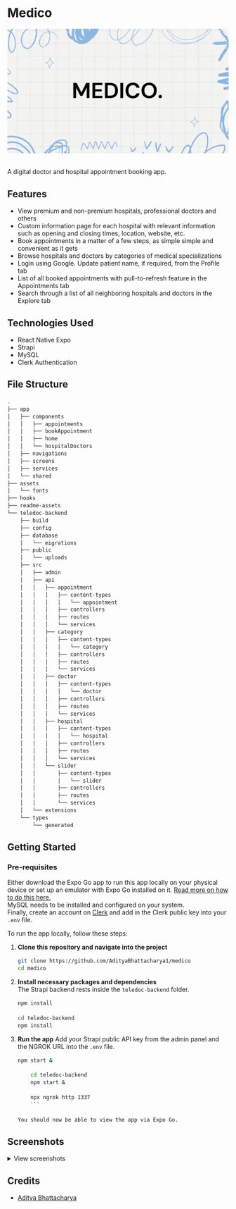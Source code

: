 # Medico

<img src="./readme-assets/medico_banner.png" style="padding-bottom: 1rem; aspect-ratio: 16 / 9">

A digital doctor and hospital appointment booking app.

## Features

-   View premium and non-premium hospitals, professional doctors and others
-   Custom information page for each hospital with relevant information such as opening and closing times, location, website, etc.
-   Book appointments in a matter of a few steps, as simple simple and convenient as it gets
-   Browse hospitals and doctors by categories of medical specializations
-   Login using Google. Update patient name, if required, from the Profile tab
-   List of all booked appointments with pull-to-refresh feature in the Appointments tab
-   Search through a list of all neighboring hospitals and doctors in the Explore tab

## Technologies Used

-   React Native Expo
-   Strapi
-   MySQL
-   Clerk Authentication

## File Structure

```sh
.
├── app
│   ├── components
│   │   ├── appointments
│   │   ├── bookAppointment
│   │   ├── home
│   │   └── hospitalDoctors
│   ├── navigations
│   ├── screens
│   ├── services
│   └── shared
├── assets
│   └── fonts
├── hooks
├── readme-assets
└── teledoc-backend
    ├── build
    ├── config
    ├── database
    │   └── migrations
    ├── public
    │   └── uploads
    ├── src
    │   ├── admin
    │   ├── api
    │   │   ├── appointment
    │   │   │   ├── content-types
    │   │   │   │   └── appointment
    │   │   │   ├── controllers
    │   │   │   ├── routes
    │   │   │   └── services
    │   │   ├── category
    │   │   │   ├── content-types
    │   │   │   │   └── category
    │   │   │   ├── controllers
    │   │   │   ├── routes
    │   │   │   └── services
    │   │   ├── doctor
    │   │   │   ├── content-types
    │   │   │   │   └── doctor
    │   │   │   ├── controllers
    │   │   │   ├── routes
    │   │   │   └── services
    │   │   ├── hospital
    │   │   │   ├── content-types
    │   │   │   │   └── hospital
    │   │   │   ├── controllers
    │   │   │   ├── routes
    │   │   │   └── services
    │   │   └── slider
    │   │       ├── content-types
    │   │       │   └── slider
    │   │       ├── controllers
    │   │       ├── routes
    │   │       └── services
    │   └── extensions
    └── types
        └── generated
```

## Getting Started

### Pre-requisites

Either download the Expo Go app to run this app locally on your physical device or set up an emulator with Expo Go installed on it. [Read more on how to do this here.](https://docs.expo.dev/get-started/expo-go/)
<br />
MySQL needs to be installed and configured on your system.
<br />
Finally, create an account on [Clerk](https://clerk.com) and add in the Clerk public key into your `.env` file.

To run the app locally, follow these steps:

1.  **Clone this repository and navigate into the project**
    ```sh
    git clone https://github.com/AdityaBhattacharya1/medico
    cd medico
    ```
2.  **Install necessary packages and dependencies**
    <br />
    The Strapi backend rests inside the `teledoc-backend` folder.

    ```sh
    npm install

    cd teledoc-backend
    npm install
    ```

3.  **Run the app**
    Add your Strapi public API key from the admin panel and the NGROK URL into the `.env` file.

    ````sh
    npm start &

        cd teledoc-backend
        npm start &

        npx ngrok http 1337
        ```

    You should now be able to view the app via Expo Go.
    ````

## Screenshots

<details>
	<summary>View screenshots</summary>
<p align="left">
  <img src="" />
  <img src="" />
  <img src="" />
  <img src="" />
  <img src="" />
  <img src="" />
</p>
</details>

## Credits

-   [Aditya Bhattacharya](https://github.com/AdityaBhattacharya1/)
